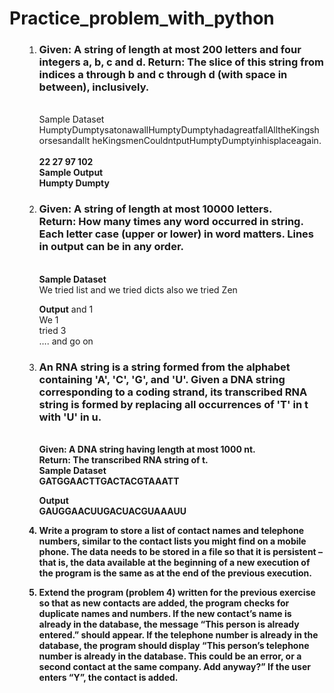 <h1>Practice_problem_with_python</h1>
<ul>
<ol>
<li>
<p><h3>Given: A string of length at most 200 letters and four integers a, b, c and d. 
Return: The slice of this string from indices a through b and c through d (with space in between), inclusively.</h3>
<br>
Sample Dataset<br>
 HumptyDumptysatonawallHumptyDumptyhadagreatfallAlltheKingshorsesandallt heKingsmenCouldntputHumptyDumptyinhisplaceagain.</br><br>
 <b>22 27 97 102 </b><br>
<b>Sample Output</b><br> 
<b>Humpty Dumpty</b><br>
</p>
</li>

<li>
 <h3>Given: A string of length at most 10000 letters. <br>
Return: How many times any word occurred in string. Each letter case (upper or lower) in word matters. Lines in output can be in any order.</h3><br>
 <b>Sample Dataset</b> <br>
We tried list and we tried dicts also we tried Zen<br>

 <b>Output</b>
and 1 <br>
We 1 <br>
tried 3 <br>
…. and go on
</li>
<li>
<h3>An RNA string is a string formed from the alphabet containing 'A', 'C', 'G', and 'U'. Given a DNA string corresponding to a coding strand, its transcribed RNA string is formed by replacing all occurrences of 'T' in t with 'U' in u.</h3><br>
 <b>Given: A DNA string having length at most 1000 nt.</b><br>
 <b>Return: The transcribed RNA string of t.</b><br>
<b>Sample Dataset<b><br>
GATGGAACTTGACTACGTAAATT<br>

 <b>Output</b><br>
GAUGGAACUUGACUACGUAAAUU<br>
 
</li>
 
 <li>
 <p>Write a program to store a list of contact names and telephone numbers, similar to the contact lists you might find on a mobile phone. The data needs to be stored in a file so that it is persistent – that is, the data available at the beginning of a new execution of the program is the same as at the end of the previous execution.</p>
 </li>
 
 <li>
  <p>
   Extend the program (problem 4) written for the previous exercise so that as new contacts are added, the program checks for duplicate names and numbers. If the new contact’s name is already in the database, the message “This person is already entered.” should appear. If the telephone number is already in the database, the program should display “This person’s telephone number is already in the database. This could be an error, or a second contact at the same company. Add anyway?” If the user enters “Y”, the contact is added.
  </p>
 </li>
 
 
 
 
</ol>
